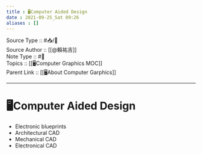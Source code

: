 ```yaml
---
title : 🖥️Computer Aided Design
date : 2021-09-25_Sat 09:26
aliases : []
---
```

Source Type :: #📥/📄 <br>
Source Author :: [[@賴祐吉]]<br>
Note Type :: #📝 <br>
Topics :: [[🖥️Computer Graphics MOC]]<br>
Parent Link :: [[🖥️About Computer Garphics]]<br>

---
# 🖥️Computer Aided Design

+ Electronic blueprints
+ Architectural CAD
+ Mechanical CAD
+ Electronical CAD